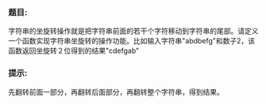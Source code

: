 ### 题目:<br>
字符串的坐旋转操作就是把字符串前面的若干个字符移动到字符串的尾部。请定义一个函数实现字符串坐旋转的操作功能。比如输入字符串"abdbefg"和数子2，该函数返回坐旋转２位得到的结果"cdefgab"<br>

### 提示:<br>
先翻转前面一部分，再翻转后面部分，再翻转整个字符串，得到结果。
